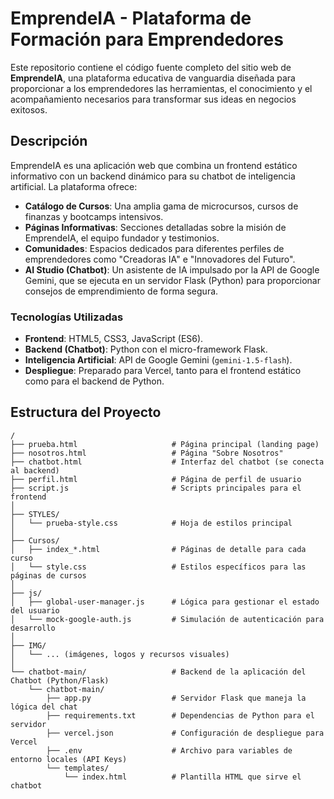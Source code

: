 # EmprendeIA - Plataforma de Formación para Emprendedores

Este repositorio contiene el código fuente completo del sitio web de **EmprendeIA**, una plataforma educativa de vanguardia diseñada para proporcionar a los emprendedores las herramientas, el conocimiento y el acompañamiento necesarios para transformar sus ideas en negocios exitosos.

## Descripción

EmprendeIA es una aplicación web que combina un frontend estático informativo con un backend dinámico para su chatbot de inteligencia artificial. La plataforma ofrece:

- **Catálogo de Cursos**: Una amplia gama de microcursos, cursos de finanzas y bootcamps intensivos.
- **Páginas Informativas**: Secciones detalladas sobre la misión de EmprendeIA, el equipo fundador y testimonios.
- **Comunidades**: Espacios dedicados para diferentes perfiles de emprendedores como "Creadoras IA" e "Innovadores del Futuro".
- **AI Studio (Chatbot)**: Un asistente de IA impulsado por la API de Google Gemini, que se ejecuta en un servidor Flask (Python) para proporcionar consejos de emprendimiento de forma segura.

### Tecnologías Utilizadas
- **Frontend**: HTML5, CSS3, JavaScript (ES6).
- **Backend (Chatbot)**: Python con el micro-framework Flask.
- **Inteligencia Artificial**: API de Google Gemini (`gemini-1.5-flash`).
- **Despliegue**: Preparado para Vercel, tanto para el frontend estático como para el backend de Python.

## Estructura del Proyecto

```
/
├── prueba.html                     # Página principal (landing page)
├── nosotros.html                   # Página "Sobre Nosotros"
├── chatbot.html                    # Interfaz del chatbot (se conecta al backend)
├── perfil.html                     # Página de perfil de usuario
├── script.js                       # Scripts principales para el frontend
│
├── STYLES/
│   └── prueba-style.css            # Hoja de estilos principal
│
├── Cursos/
│   ├── index_*.html                # Páginas de detalle para cada curso
│   └── style.css                   # Estilos específicos para las páginas de cursos
│
├── js/
│   ├── global-user-manager.js      # Lógica para gestionar el estado del usuario
│   └── mock-google-auth.js         # Simulación de autenticación para desarrollo
│
├── IMG/
│   └── ... (imágenes, logos y recursos visuales)
│
└── chatbot-main/                   # Backend de la aplicación del Chatbot (Python/Flask)
    └── chatbot-main/
        ├── app.py                  # Servidor Flask que maneja la lógica del chat
        ├── requirements.txt        # Dependencias de Python para el servidor
        ├── vercel.json             # Configuración de despliegue para Vercel
        ├── .env                    # Archivo para variables de entorno locales (API Keys)
        └── templates/
            └── index.html          # Plantilla HTML que sirve el chatbot
```

